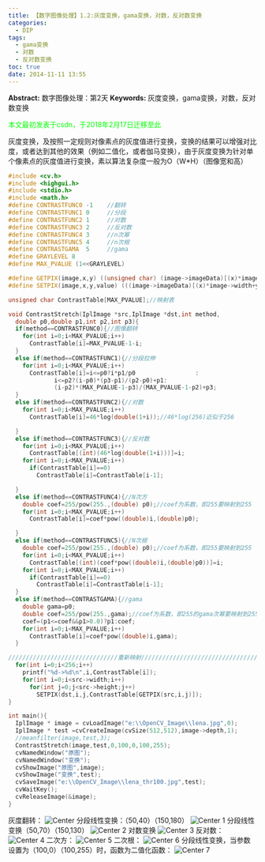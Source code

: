 ```yaml
---
title: 【数字图像处理】1.2:灰度变换，gama变换，对数，反对数变换
categories:
  - DIP
tags:
  - gama变换
  - 对数
  - 反对数变换
toc: true
date: 2014-11-11 13:55
---
```

**Abstract:** 数字图像处理：第2天
**Keywords:** 灰度变换，gama变换，对数，反对数变换
<!--more-->
<font color="00FF00">本文最初发表于csdn，于2018年2月17日迁移至此</font>

灰度变换，及按照一定规则对像素点的灰度值进行变换，变换的结果可以增强对比度，或者达到其他的效果（例如二值化，或者伽马变换），由于灰度变换为针对单个像素点的灰度值进行变换，素以算法复杂度一般为O（W\*H）（图像宽和高）
```c++
#include <cv.h>
#include <highgui.h>
#include <stdio.h>
#include <math.h>
#define CONTRASTFUNC0 -1	//翻转
#define CONTRASTFUNC1 0		//分段
#define CONTRASTFUNC2 1		//对数
#define CONTRASTFUNC3 2		//反对数
#define CONTRASTFUNC4 3		//n次幂
#define CONTRASTFUNC5 4		//n次根
#define CONTRASTGAMA  5     //gama
#define GRAYLEVEL 8
#define MAX_PVALUE (1<<GRAYLEVEL)

#define GETPIX(image,x,y) ((unsigned char) (image->imageData)[(x)*image->width+(y)])
#define SETPIX(image,x,y,value) (((image->imageData)[(x)*image->width+y])=((unsigned char)value))

unsigned char ContrastTable[MAX_PVALUE];//映射表

void ContrastStretch(IplImage *src,IplImage *dst,int method,
  double p0,double p1,int p2,int p3){
  if(method==CONTRASTFUNC0){//图像翻转
    for(int i=0;i<MAX_PVALUE;i++)
      ContrastTable[i]=MAX_PVALUE-1-i;
  }
  else if(method==CONTRASTFUNC1){//分段拉伸
    for(int i=0;i<MAX_PVALUE;i++)
      ContrastTable[i]=i<=p0?i*p1/p0                 :
		     i<=p2?(i-p0)*(p3-p1)/(p2-p0)+p1:
		     (i-p2)*(MAX_PVALUE-1-p3)/(MAX_PVALUE-1-p2)+p3;
  }
  else if(method==CONTRASTFUNC2){//对数
    for(int i=0;i<MAX_PVALUE;i++)
      ContrastTable[i]=46*log(double(1+i));//46*log(256)近似于256

  }
  else if(method==CONTRASTFUNC3){//反对数
    for(int i=0;i<MAX_PVALUE;i++)
      ContrastTable[(int)(46*log(double(1+i)))]=i;
    for(int i=0;i<MAX_PVALUE;i++)
      if(ContrastTable[i]==0)
        ContrastTable[i]=ContrastTable[i-1];

  }
  else if(method==CONTRASTFUNC4){//N次方
    double coef=255/pow(255.,(double) p0);//coef为系数，即255要映射到255
    for(int i=0;i<MAX_PVALUE;i++)
      ContrastTable[i]=coef*pow((double)i,(double)p0);

  }
  else if(method==CONTRASTFUNC5){//N次根
    double coef=255/pow(255.,(double) p0);//coef为系数，即255要映射到255
    for(int i=0;i<MAX_PVALUE;i++)
      ContrastTable[(int)(coef*pow((double)i,(double)p0))]=i;
    for(int i=0;i<MAX_PVALUE;i++)
      if(ContrastTable[i]==0)
        ContrastTable[i]=ContrastTable[i-1];
  }
  else if(method==CONTRASTGAMA){//gama
    double gama=p0;
    double coef=255/pow(255.,gama);//coef为系数，即255的gama次幂要映射到255
    coef=(p1<=coef&&p1>0.0)?p1:coef;
    for(int i=0;i<MAX_PVALUE;i++)
      ContrastTable[i]=coef*pow((double)i,gama);
  }

///////////////////////////////重新映射/////////////////////////////////////////////
  for(int i=0;i<256;i++)
    printf("%d->%d\n",i,ContrastTable[i]);
    for(int i=0;i<src->width;i++)
      for(int j=0;j<src->height;j++)
        SETPIX(dst,i,j,ContrastTable[GETPIX(src,i,j)]);
}

int main(){
  IplImage * image = cvLoadImage("e:\\OpenCV_Image\\lena.jpg",0);
  IplImage * test =cvCreateImage(cvSize(512,512),image->depth,1);
  //meanfilter(image,test,3);
  ContrastStretch(image,test,0,100,0,100,255);
  cvNamedWindow("原图");
  cvNamedWindow("变换");
  cvShowImage("原图",image);
  cvShowImage("变换",test);
  cvSaveImage("e:\\OpenCV_Image\\lena_thr100.jpg",test);
  cvWaitKey();
  cvReleaseImage(&image);
}

```
灰度翻转：
![Center][]
分段线性变换：（50,40）（150,180）
![Center 1][]
分段线性变换（50,70）（150,130）
![Center 2][]
对数变换
![Center 3][]
反对数：
![Center 4][]
二次方：
![Center 5][]
二次根：
![Center 6][]
分段线性变换，当参数设置为（100,0）（100,255）时，函数为二值化函数：
![Center 7][]

[Center]: ./20141111133834016.jpg
[Center 1]: ./20141111133913905.jpg
[Center 2]: ./20141111134111109.jpg
[Center 3]: ./20141111134125335.jpg
[Center 4]: ./20141111134148719.jpg
[Center 5]: ./20141111134210731.jpg
[Center 6]: ./20141111134239732.jpg
[Center 7]: ./20141111135816015.jpg






